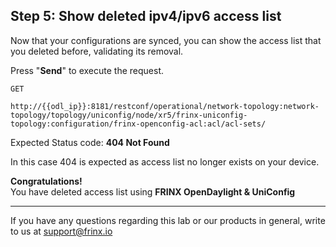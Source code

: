 ## Step 5: Show deleted ipv4/ipv6 access list

Now that your configurations are synced, you can show the access list that you deleted before, validating its removal.


Press "**Send**" to execute the request.


```
GET

http://{{odl_ip}}:8181/restconf/operational/network-topology:network-topology/topology/uniconfig/node/xr5/frinx-uniconfig-topology:configuration/frinx-openconfig-acl:acl/acl-sets/
```

Expected Status code: **404 Not Found**

In this case 404 is expected as access list no longer exists on your device.

**Congratulations!** <br>
You have deleted access list using **FRINX OpenDaylight & UniConfig**

---
If you have any questions regarding this lab or our products in general, write to us at [support@frinx.io](mailto:support@frinx.io)